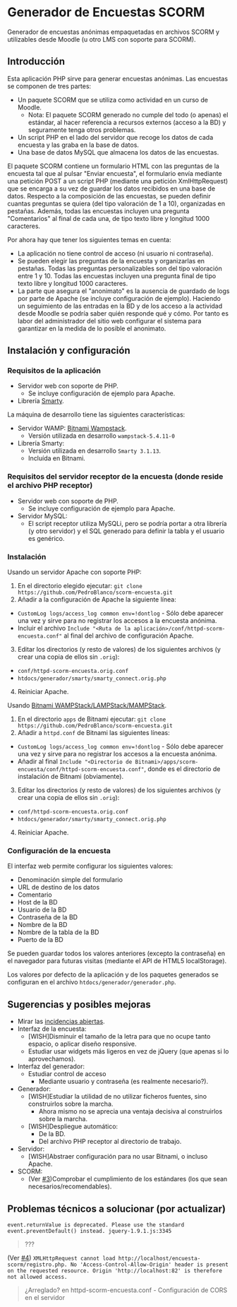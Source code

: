# Generador de Encuestas SCORM

Generador de encuestas anónimas empaquetadas en archivos SCORM y utilizables desde Moodle (u otro LMS con soporte para SCORM).

## Introducción

Esta aplicación PHP sirve para generar encuestas anónimas. Las encuestas se componen de tres partes:
* Un paquete SCORM que se utiliza como actividad en un curso de Moodle.
  * Nota: El paquete SCORM generado no cumple del todo (o apenas) el estándar, al hacer referencia a recursos externos (acceso a la BD) y seguramente tenga otros problemas.
* Un script PHP en el lado del servidor que recoge los datos de cada encuesta y las graba en la base de datos.
* Una base de datos MySQL que almacena los datos de las encuestas.

El paquete SCORM contiene un formulario HTML con las preguntas de la encuesta tal que al pulsar "Enviar encuesta", el formulario envía mediante una petición POST a un script PHP (mediante una petición XmlHttpRequest) que se encarga a su vez de guardar los datos recibidos en una base de datos. Respecto a la composición de las encuestas, se pueden definir cuantas preguntas se quiera (del tipo valoración de 1 a 10), organizadas en pestañas. Además, todas las encuestas incluyen una pregunta "Comentarios" al final de cada una, de tipo texto libre y longitud 1000 caracteres.

Por ahora hay que tener los siguientes temas en cuenta:
* La aplicación no tiene control de acceso (ni usuario ni contraseña).
* Se pueden elegir las preguntas de la encuesta y organizarlas en pestañas. Todas las preguntas personalizables son del tipo valoración entre 1 y 10. Todas las encuestas incluyen una pregunta final de tipo texto libre y longitud 1000 caracteres.
* La parte que asegura el "anonimato" es la ausencia de guardado de logs por parte de Apache (se incluye configuración de ejemplo). Haciendo un seguimiento de las entradas en la BD y de los acceso a la actividad desde Moodle se podría saber quién responde qué y cómo. Por tanto es labor del administrador del sitio web configurar el sistema para garantizar en la medida de lo posible el anonimato.

## Instalación y configuración

### Requisitos de la aplicación

* Servidor web con soporte de PHP.
  * Se incluye configuración de ejemplo para Apache.
* Librería [Smarty](http://www.smarty.net/).

La máquina de desarrollo tiene las siguientes características:
* Servidor WAMP: [Bitnami Wampstack](https://bitnami.com/).
  * Versión utilizada en desarrollo `wampstack-5.4.11-0`
* Librería Smarty:
  * Versión utilizada en desarrollo `Smarty 3.1.13`.
  * Incluída en Bitnami.

### Requisitos del servidor receptor de la encuesta (donde reside el archivo PHP receptor)

* Servidor web con soporte de PHP.
  * Se incluye configuración de ejemplo para Apache.
* Servidor MySQL:
  * El script receptor utiliza MySQLi, pero se podría portar a otra librería (y otro servidor) y el SQL generado para definir la tabla y el usuario es genérico.

### Instalación

Usando un servidor Apache con soporte PHP:
1. En el directorio elegido ejecutar:
`git clone https://github.com/PedroBlanco/scorm-encuesta.git`
2. Añadir a la configuración de Apache la siguiente línea:
 * `CustomLog logs/access_log common env=!dontlog` - Sólo debe aparecer una vez y sirve para no registrar los accesos a la encuesta anónima.
 * Incluir el archivo `Include "<Ruta de la aplicación>/conf/httpd-scorm-encuesta.conf"` al final del archivo de configuración Apache.
3. Editar los directorios (y resto de valores) de los siguientes archivos (y crear una copia de ellos sin `.orig`):
 * `conf/httpd-scorm-encuesta.orig.conf`
 * `htdocs/generador/smarty/smarty_connect.orig.php`
4. Reiniciar Apache.

Usando [Bitnami WAMPStack/LAMPStack/MAMPStack](https://bitnami.com/).
1. En el directorio `apps` de Bitnami ejecutar:
`git clone https://github.com/PedroBlanco/scorm-encuesta.git`
2. Añadir a `httpd.conf` de Bitnami las siguientes líneas:
 * `CustomLog logs/access_log common env=!dontlog` - Sólo debe aparecer una vez y sirve para no registrar los accesos a la encuesta anónima.
 * Añadir al final `Include "<Directorio de Bitnami>/apps/scorm-encuesta/conf/httpd-scorm-encuesta.conf"`, donde <Directorio de Bitnami> es el directorio de instalación de Bitnami (obviamente).
3. Editar los directorios (y resto de valores) de los siguientes archivos (y crear una copia de ellos sin `.orig`):
 * `conf/httpd-scorm-encuesta.orig.conf`
 * `htdocs/generador/smarty/smarty_connect.orig.php`
4. Reiniciar Apache.

### Configuración de la encuesta

El interfaz web permite configurar los siguientes valores:
* Denominación simple del formulario
* URL de destino de los datos
* Comentario
* Host de la BD
* Usuario de la BD
* Contraseña de la BD
* Nombre de la BD
* Nombre de la tabla de la BD
* Puerto de la BD

Se pueden guardar todos los valores anteriores (excepto la contraseña) en el navegador para futuras visitas (mediante el API de HTML5 localStorage).

Los valores por defecto de la aplicación y de los paquetes generados se configuran en el archivo `htdocs/generador/generador.php`.

## Sugerencias y posibles mejoras

* Mirar las [incidencias abiertas](/../../issues).
* Interfaz de la encuesta:
  * [WISH]Disminuir el tamaño de la letra para que no ocupe tanto espacio, o aplicar diseño responsive.
  * Estudiar usar widgets más ligeros en vez de jQuery (que apenas si lo aprovechamos).
* Interfaz del generador:
  * Estudiar control de acceso
    * Mediante usuario y contraseña (es realmente necesario?).
* Generador:
  * [WISH]Estudiar la utilidad de no utilizar ficheros fuentes, sino construirlos sobre la marcha.
    * Ahora mismo no se aprecia una ventaja decisiva al construirlos sobre la marcha.
  * [WISH]Despliegue automático:
    * De la BD.
    * Del archivo PHP receptor al directorio de trabajo.
* Servidor:
  * [WISH]Abstraer configuración para no usar Bitnami, o incluso Apache.
* SCORM:
  * (Ver [#3](/../../issues/3))Comprobar el cumplimiento de los estándares (los que sean necesarios/recomendables).

## Problemas técnicos a solucionar (por actualizar)

`event.returnValue is deprecated.
Please use the standard event.preventDefault() instead. jquery-1.9.1.js:3345`
> ???

(Ver [#4](/../../issues/4)) `XMLHttpRequest cannot load http://localhost/encuesta-scorm/registro.php.
No 'Access-Control-Allow-Origin' header is present on the requested resource.
Origin 'http://localhost:82' is therefore not allowed access.`
> ¿Arreglado? en httpd-scorm-encuesta.conf - Configuración de CORS en el servidor
